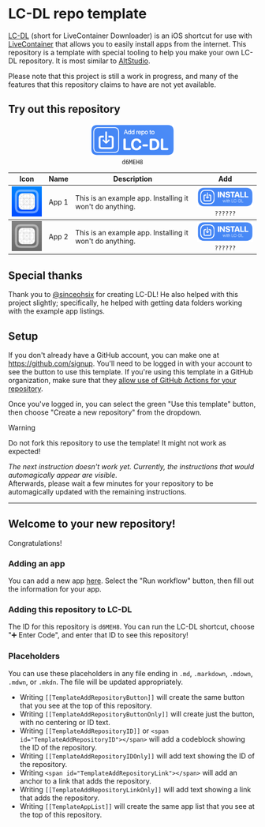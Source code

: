 # LC-DL repo template
[LC-DL](<https://github.com/sinceohsix/lcdl-repo>) (short for LiveContainer Downloader) is an iOS shortcut for use with [LiveContainer](<https://github.com/LiveContainer/LiveContainer>) that allows you to easily install apps from the internet. This repository is a template with special tooling to help you make your own LC-DL repository. It is most similar to [AltStudio](<https://altstudio.app>).

Please note that this project is still a work in progress, and many of the features that this repository claims to have are not yet available.

## Try out this repository
<!--[TemplateAddRepositoryButtonLocationStart]-->
<p align="center">
  <a href="https://example.com" id="TemplateAddRepositoryLink"><img src="./assets/repo.png" width="170"></a><br>
  <!--[TemplateAddRepositoryIDLocationStart]-->
  <span id="TemplateAddRepositoryID"><code>d6MEH8</code></span>
  <!--[TemplateAddRepositoryIDLocationEnd]-->
</p>
<!--[TemplateAddRepositoryButtonLocationEnd]-->

<!--[TemplateAppListLocationStart]-->
<table align="center">
    <thead>
        <tr>
            <th align="center">Icon</th>
            <th align="center">Name</th>
            <th align="center">Description</th>
            <th align="center">Add</th>
        </tr>
    </thead>
    <tbody>
        <tr>
            <td align="center"><img src="./icons/com.example.app1.png"></td>
            <td align="left">App 1</td>
            <td align="left">This is an example app. Installing it won't do anything.</td>
            <td align="center"><a href="https://example.com"><img src="./assets/app.png" width="170"></a><br><code>??????</code></td>
        </tr>
    </tbody>
    <tbody>
        <tr>
            <td align="center"><img src="./icons/com.example.app2.png"></td>
            <td align="left">App 2</td>
            <td align="left">This is an example app. Installing it won't do anything.</td>
            <td align="center"><a href="https://example.com"><img src="./assets/app.png" width="170"></a><br><code>??????</code></td>
        </tr>
    </tbody>
</table>
<!--[TemplateAppListLocationEnd]-->

[//]:#In_order_to_hide_these_sections,_you_can_delete_everything_on_THIS_line_except_<!--
## Special thanks
Thank you to [@sinceohsix](<https://github.com/sinceohsix>) for creating LC-DL! He also helped with this project slightly; specifically, he helped with getting data folders working with the example app listings.

## Setup
If you don't already have a GitHub account, you can make one at <https://github.com/signup>. You'll need to be logged in with your account to see the button to use this template. If you're using this template in a GitHub organization, make sure that they [allow use of GitHub Actions for your repository](<https://docs.github.com/en/organizations/managing-organization-settings/disabling-or-limiting-github-actions-for-your-organization>).

Once you've logged in, you can select the green "Use this template" button, then choose "Create a new repository" from the dropdown.<br>
> [!WARNING]
> Do not fork this repository to use the template! It might not work as expected!

*The next instruction doesn't work yet. Currently, the instructions that would automagically appear are visible.*
<br>
Afterwards, please wait a few minutes for your repository to be automagically updated with the remaining instructions.

---

## Welcome to your new repository!
Congratulations!

### Adding an app
You can add a new app [here](https://github.com/jbmagination/lcdl-repo-template/actions/workflows/app-create.yml). Select the "Run workflow" button, then fill out the information for your app.

### Adding this repository to LC-DL
The ID for this repository is <span id="TemplateAddRepositoryID"><code>d6MEH8</code></span>. You can run the LC-DL shortcut, choose "➕ Enter Code", and enter that ID to see this repository!

### Placeholders
You can use these placeholders in any file ending in `.md`, `.markdown`, `.mdown`, `.mdwn`, or `.mkdn`. The file will be updated appropriately.

* Writing `[[TemplateAddRepositoryButton]]` will create the same button that you see at the top of this repository.
* Writing `[[TemplateAddRepositoryButtonOnly]]` will create just the button, with no centering or ID text.
* Writing `[[TemplateAddRepositoryID]]` or `<span id="TemplateAddRepositoryID"></span>` will add a codeblock showing the ID of the repository.
* Writing `[[TemplateAddRepositoryIDOnly]]` will add text showing the ID of the repository.
* Writing `<span id="TemplateAddRepositoryLink"></span>` will add an anchor to a link that adds the repository.
* Writing `[[TemplateAddRepositoryLinkOnly]]` will add text showing a link that adds the repository.
* Writing `[[TemplateAppList]]` will create the same app list that you see at the top of this repository.
<!--
-->
